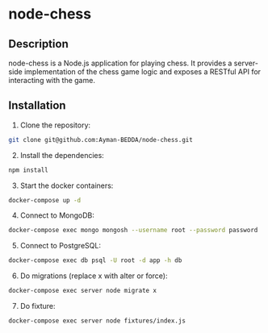 # node-chess

## Description
node-chess is a Node.js application for playing chess. It provides a server-side implementation of the chess game logic and exposes a RESTful API for interacting with the game.

## Installation
1. Clone the repository:

```bash
git clone git@github.com:Ayman-BEDDA/node-chess.git
```

2. Install the dependencies:

```bash
npm install
```

3. Start the docker containers:

```bash
docker-compose up -d
```

4. Connect to MongoDB:

```bash
docker-compose exec mongo mongosh --username root --password password
```

5. Connect to PostgreSQL:

```bash
docker-compose exec db psql -U root -d app -h db
```

6. Do migrations (replace x with alter or force):
```bash
docker-compose exec server node migrate x
```

7. Do fixture:
```bash
docker-compose exec server node fixtures/index.js
```